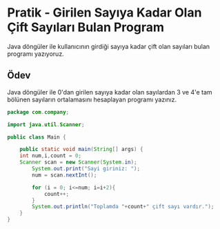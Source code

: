 # Pratik - Girilen Sayıya Kadar Olan Çift Sayıları Bulan Program

Java döngüler ile kullanıcının girdiği sayıya kadar çift olan sayıları bulan programı yazıyoruz.

## Ödev
Java döngüler ile 0'dan girilen sayıya kadar olan sayılardan 3 ve 4'e tam bölünen sayıların ortalamasını hesaplayan programı yazınız.

```java
package com.company;

import java.util.Scanner;

public class Main {

    public static void main(String[] args) {
	int num,i,count = 0;
    Scanner scan = new Scanner(System.in);
        System.out.print("Sayi giriniz: ");
        num = scan.nextInt();

        for (i = 0; i<=num; i=i+2){
            count++;
        }
        System.out.println("Toplamda "+count+" çift sayı vardır.");
    }
}
```
